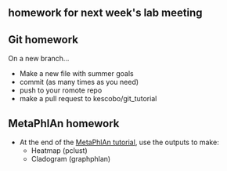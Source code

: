 ## homework for next week's lab meeting

## Git homework

On a new branch...
- Make a new file with summer goals
- commit (as many times as you need)
- push to your romote repo
- make a pull request to kescobo/git_tutorial

## MetaPhlAn homework

- At the end of the [MetaPhlAn tutorial](https://bitbucket.org/biobakery/biobakery/wiki/metaphlan2#rst-header-installation), use the outputs to make:
    - Heatmap (pclust)
    - Cladogram (graphphlan)
